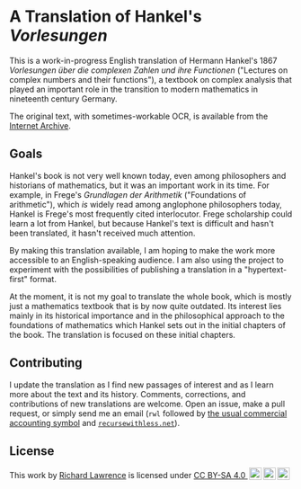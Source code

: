 # A Translation of Hankel's *Vorlesungen*

This is a work-in-progress English translation of Hermann Hankel's 1867
*Vorlesungen über die complexen Zahlen und ihre Functionen*
("Lectures on complex numbers and their functions"), a textbook on complex 
analysis that played an important role in the transition to modern mathematics
in nineteenth century Germany.

The original text, with sometimes-workable OCR, is available from the
[Internet Archive](https://archive.org/details/vorlesungenberd01hankgoog/).

## Goals

Hankel's book is not very well known today, even among philosophers and
historians of mathematics, but it was an important work in its time.
For example, in Frege's *Grundlagen der Arithmetik*
("Foundations of arithmetic"), which *is* widely read among
anglophone philosophers today, Hankel is Frege's most frequently cited
interlocutor. Frege scholarship could learn a lot from Hankel, but
because Hankel's text is difficult and hasn't been translated, it
hasn't received much attention.

By making this translation available, I am hoping to make the work
more accessible to an English-speaking audience. I am also using the
project to experiment with the possibilities of publishing a
translation in a "hypertext-first" format.

At the moment, it is not my goal to translate the whole book, which is
mostly just a mathematics textbook that is by now quite outdated. Its
interest lies mainly in its historical importance and in the
philosophical approach to the foundations of mathematics which Hankel
sets out in the initial chapters of the book. The translation is
focused on these initial chapters.

## Contributing

I update the translation as I find new passages of interest and as I
learn more about the text and its history. Comments, corrections, and
contributions of new translations are welcome. Open an issue, make a
pull request, or simply send me an email (<code>rwl</code> followed by
[the usual commercial accounting symbol](https://en.wikipedia.org/wiki/At_sign) and
<code>[recursewithless.net](https://recursewithless.net "the domain of my website")</code>).

## License

<p xmlns:cc="http://creativecommons.org/ns#">This work by <a rel="cc:attributionURL dct:creator" property="cc:attributionName" href="https://recursewithless.net">Richard Lawrence</a> is licensed under <a href="http://creativecommons.org/licenses/by-sa/4.0/?ref=chooser-v1" target="_blank" rel="license noopener noreferrer" style="display:inline-block;">CC BY-SA 4.0 <img style="height:22px!important;margin-left:3px;vertical-align:text-bottom;" src="https://mirrors.creativecommons.org/presskit/icons/cc.svg?ref=chooser-v1"><img style="height:22px!important;margin-left:3px;vertical-align:text-bottom;" src="https://mirrors.creativecommons.org/presskit/icons/by.svg?ref=chooser-v1"><img style="height:22px!important;margin-left:3px;vertical-align:text-bottom;" src="https://mirrors.creativecommons.org/presskit/icons/sa.svg?ref=chooser-v1"></a></p> 
